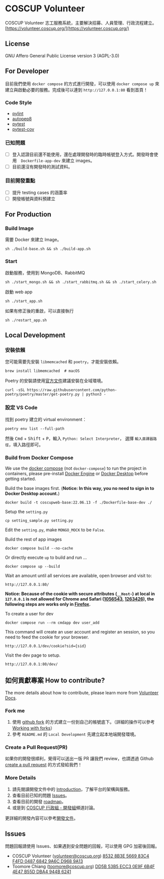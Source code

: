 # COSCUP Volunteer

COSCUP Volunteer 志工服務系統，主要解決招募、人員管理、行政流程建立。
[https://volunteer.coscup.org/](https://volunteer.coscup.org/)

## License

GNU Affero General Public License version 3 (AGPL-3.0)

## For Developer

目前我們使用 `docker compose` 的方式進行開發，可以使用 `docker compose up` 來建立與啟動必要的服務。完成後可以連到 `http://127.0.0.1:80` 看到首頁！

### Code Style

- [pylint](https://pypi.org/project/pylint/)
- [autopep8](https://pypi.org/project/autopep8/)
- [pytest](https://pypi.org/project/pytest/)
- [pytest-cov](https://pypi.org/project/pytest-cov/)

### 已知問題

- [ ] 登入認證目前還不能使用，還在處理開發時的臨時帳號登入方式。開發時會使用　`Dockerfile-app-dev` 來建立 images。
- [ ] 目前還沒有開發時的測試資料。

### 目前開發重點

- [ ] 提升 testing cases 的涵蓋率
- [ ] 開發帳號與資料預建立

## For Production

### Build Image

需要 Docker 來建立 Image。

    sh ./build-base.sh && sh ./build-app.sh

### Start

啟動服務，使用到 MongoDB、RabbitMQ

    sh ./start_mongo.sh && sh ./start_rabbitmq.sh && sh ./start_celery.sh

啟動 web app

    sh ./start_app.sh

如果有修正後的重啟，可以直接執行

    sh ./restart_app.sh

## Local Development

### 安裝依賴

您可能需要先安裝 `libmemcached` 和 `poetry`，才能安裝依賴。

    brew install libmemcached  # macOS

Poetry 的安裝請使用[官方文件](https://python-poetry.org/docs/)建議安裝在全域環境。

    curl -sSL https://raw.githubusercontent.com/python-poetry/poetry/master/get-poetry.py | python3 -

### 設定 VS Code

找到 poetry 建立的 virtual environment：

    poetry env list --full-path

然後 <kbd>Cmd</kbd> + <kbd>Shift</kbd> + <kbd>P</kbd>，輸入 `Python: Select Interpreter`，
選擇 `輸入直譯器路徑`，填入路徑即可。

### Build from Docker Compose

We use the [docker compose](https://docs.docker.com/compose/) (not `docker-compose`) to run the project in containers, please pre-install [Docker Engine](https://docs.docker.com/engine/) or [Docker Desktop](https://docs.docker.com/get-docker/) before getting started.

Build the base images first. (**Notice: In this way, you no need to sign in to Docker Desktop account.**)

    docker build -t coscupweb-base:22.06.13 -f ./Dockerfile-base-dev ./

Setup the `setting.py`

    cp setting_sample.py setting.py

Edit the `setting.py`, make `MONGO_MOCK` to be `False`.

Build the rest of app images

    docker compose build --no-cache

Or directly execute `up` to build and run ...

    docker compose up --build

Wait an amount until all services are available, open browser and visit to:

    http://127.0.0.1:80/

**Notice: Because of the cookie with secure attributes (`__Host-`) at local in `127.0.0.1` is not allowed for Chrome and Safari ([1056543](https://bugs.chromium.org/p/chromium/issues/detail?id=1056543), [1263426](https://bugs.chromium.org/p/chromium/issues/detail?id=1263426)), the following steps are works only in [Firefox](https://www.mozilla.org/firefox/).**

To create a user for dev

    docker compose run --rm cmdapp dev user_add

This command will create an user account and register an session, so you need to feed the cookie for your browser.

    http://127.0.0.1/dev/cookie?sid={sid}

Visit the dev page to setup.

    http://127.0.0.1:80/dev/


## 如何貢獻專案 How to contribute?

The more details about how to contribute, please learn more
from [Volunteer Docs](https://volunteer.coscup.org/docs/).

### Fork me

1. 使用 [github fork](https://docs.github.com/en/get-started/quickstart/fork-a-repo) 的方式建立一份到自己的帳號底下。（詳細的操作可以參考 [Working with forks](https://docs.github.com/en/pull-requests/collaborating-with-pull-requests/working-with-forks)）
2. 參考 `README.md` 的 `Local Development` 先建立起本地端開發環境。

### Create a Pull Request(PR)

如果你的開發很順利，覺得可以送出一版 PR 讓我們 review，也請透過 Github [create a pull request](https://docs.github.com/en/pull-requests/collaborating-with-pull-requests/proposing-changes-to-your-work-with-pull-requests/creating-a-pull-request) 的方式發給我們！

### More Details

1. 請先閱讀開發文件中的 [Introduction](https://volunteer.coscup.org/docs/intro/)，了解平台的架構與服務。
2. 查看目前已知的問題 [Issues](https://github.com/COSCUP/COSCUP-Volunteer/issues)。
3. 查看目前的開發 [roadmap](https://volunteer.coscup.org/docs/intro/#roadmap)。
4. 或是到 [COSCUP 行政組 - 開發組](https://chat.coscup.org/coscup/channels/secretary-develop)頻道討論。

更詳細的開發內容可以參考[開發文件](https://volunteer.coscup.org/docs/)。

## Issues

問題回報請使用 Issues、如果遇到安全問題的回報，可以使用 GPG 加密後回報。

- COSCUP Volunteer (volunteer@coscup.org)
  [8532 8B3E 5669 83C4 F4FD 0487 6842 9A6C D968 9A13](https://volunteer.coscup.org/pgp/85328B3E566983C4F4FD048768429A6CD9689A13.asc)
- Toomore Chiang (toomore@coscup.org)
  [DD5B 53B5 ECC3 0E9F 6B4F 4E47 B55D DBA4 944B 6241](https://volunteer.coscup.org/pgp/DD5B53B5ECC30E9F6B4F4E47B55DDBA4944B6241.asc)
